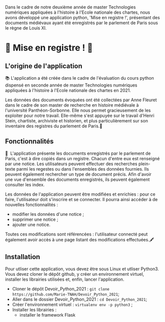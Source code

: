 Dans le cadre de notre deuxième année de master Technologies numériques appliquées à l'histoire à l'Ecole nationale des chartes, nous avons développé une application python, 'Mise en registre !', présentant des documents médiévaux ayant été enregistrés par le parlement de Paris sous le règne de Louis XI.

# 👑 Mise en registre ! 👑 

## L'origine de l'application

📚 L'application a été créée dans le cadre de l'évaluation du cours python dispensé en seconde année de master Technologies numériques appliquées à l'histoire à l'Ecole nationale des chartes en 2021.

Les données des documents évoquées ont été collectées par Anne Fleuret dans le cadre de son master de recherche en histoire médiévale à l'université Panthéon-Sorbonne. Elle nous permet gracieusement de les exploiter pour notre travail. Elle-même s'est appuyée sur le travail d'Henri Stein, chartiste, archiviste et historien, et plus particulièrement sur son inventaire des registres du parlement de Paris.📙


## Fonctionnalités

📜 	L'application présente les documents enregistrés par le parlement de Paris, c'est à dire copiés dans un registre. Chacun d'entre eux est renseigné par une notice. Les utilisateurs peuvent effectuer des recherches plein-texte parmi les regestes ou dans l'ensembles des données fournies. Ils peuvent également rechercher un type de document précis. Afin d'avoir une vue d'ensemble des documents enregistrés, ils peuvent également consulter les index.

Les données de l'application peuvent être modifiées et enrichies : pour ce faire, l'utilisateur doit s'inscrire et se connecter. Il pourra ainsi accéder à de nouvelles fonctionnalités :
* modifier les données d'une notice ;
* supprimer une notice ;
* ajouter une notice. 

Toutes ces modifications sont référencées : l'utilisateur connecté peut également avoir accès à une page listant des modifications effectuées.🖋


## Installation

Pour utliser cette application, vous devez être sous Linux et utliser Python3. Vous devez cloner le dépôt github, y créer un environnement virtuel, installer les librairies utilisées et, enfin, lancer l'application.

* Cloner le dépôt Devoir_Python_2021 : `git clone https://github.com/Marie-TNAH/Devoir_Python_2021`;
* Aller dans le dossier Devoir_Python_2021 : `cd Devoir_Python_2021`;
* Créer l'environnement virtuel : `virtualenv env -p python3` ;
* Installer les librairies :
  * installer le framework Flask

